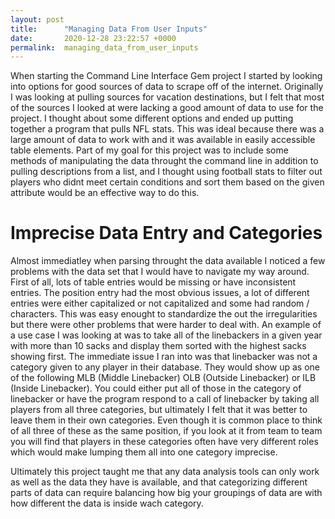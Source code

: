```yaml
---
layout: post
title:      "Managing Data From User Inputs"
date:       2020-12-28 23:22:57 +0000
permalink:  managing_data_from_user_inputs
---
```



When starting the Command Line Interface Gem project I started by looking into options for good sources of data to scrape off of the internet. Originally I was looking at pulling sources for vacation destinations, but I felt that most of the sources I looked at were lacking a good amount of data to use for the project. I thought about some different options and ended up putting together a program that pulls NFL stats. This was ideal because there was a large amount of data to work with and it was available in easily accessible table elements. Part of my goal for this project was to include some methods of manipulating the data throught the command line in addition to pulling descriptions from a list, and I thought using football stats to filter out players who didnt meet certain conditions and sort them based on the given attribute would be an effective way to do this. 

# Imprecise Data Entry and Categories
Almost immediatley when parsing throught the data available I noticed a few problems with the data set that I would have to navigate my way around. First of all, lots of table entries would be missing or have inconsistent entries. The position entry had the most obvious issues, a lot of different entries were either capitalized or not capitalized and some had random / characters. This was easy enought to standardize the out the irregularities but there were other problems that were harder to deal with. An example of a use case I was looking at was to take all of the linebackers in a given year with more than 10 sacks and display them sorted with the highest sacks showing first. The immediate issue I ran into was that linebacker was not a category given to any player in their database. They would show up as one of the following MLB (Middle Linebacker) OLB (Outside Linebacker) or ILB (Inside Linebacker). You could either put all of those in the category of linebacker or have the program respond to a call of linebacker by taking all players from all three categories, but ultimately I felt that it was better to leave them in their own categories. Even though it is common place to think of all three of these as the same position, if you look at it from team to team you will find that players in these categories often have very different roles which would make lumping them all into one category imprecise. 

Ultimately this project taught me that any data analysis tools can only work as well as the data they have is available, and that categorizing different parts of data can require balancing how big your groupings of data are with how different the data is inside wach category. 
